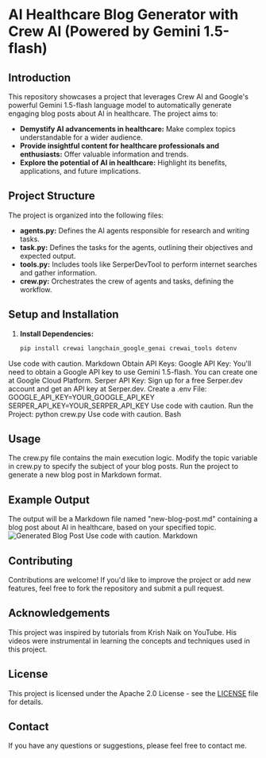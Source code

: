 # AI Healthcare Blog Generator with Crew AI (Powered by Gemini 1.5-flash)

## Introduction

This repository showcases a project that leverages Crew AI and Google's powerful Gemini 1.5-flash language model to automatically generate engaging blog posts about AI in healthcare. The project aims to:

* **Demystify AI advancements in healthcare:** Make complex topics understandable for a wider audience.
* **Provide insightful content for healthcare professionals and enthusiasts:** Offer valuable information and trends.
* **Explore the potential of AI in healthcare:** Highlight its benefits, applications, and future implications.

## Project Structure

The project is organized into the following files:

* **agents.py:** Defines the AI agents responsible for research and writing tasks.
* **task.py:** Defines the tasks for the agents, outlining their objectives and expected output.
* **tools.py:** Includes tools like SerperDevTool to perform internet searches and gather information.
* **crew.py:** Orchestrates the crew of agents and tasks, defining the workflow.

## Setup and Installation

1. **Install Dependencies:**
   ```bash
   pip install crewai langchain_google_genai crewai_tools dotenv
Use code with caution.
Markdown
Obtain API Keys:
Google API Key: You'll need to obtain a Google API key to use Gemini 1.5-flash. You can create one at Google Cloud Platform.
Serper API Key: Sign up for a free Serper.dev account and get an API key at Serper.dev.
Create a .env File:
GOOGLE_API_KEY=YOUR_GOOGLE_API_KEY
SERPER_API_KEY=YOUR_SERPER_API_KEY
Use code with caution.
Run the Project:
python crew.py
Use code with caution.
Bash

## Usage
The crew.py file contains the main execution logic.
Modify the topic variable in crew.py to specify the subject of your blog posts.
Run the project to generate a new blog post in Markdown format.

## Example Output
The output will be a Markdown file named "new-blog-post.md" containing a blog post about AI in healthcare, based on your specified topic.
![Generated Blog Post](Results/4_Result.JPG)
Use code with caution.
Markdown

## Contributing
Contributions are welcome! If you'd like to improve the project or add new features, feel free to fork the repository and submit a pull request.

## Acknowledgements
This project was inspired by tutorials from Krish Naik on YouTube. 
His videos were instrumental in learning the concepts and techniques used in this project.

## License
This project is licensed under the Apache 2.0 License - see the [LICENSE](LICENSE) file for details.

## Contact
If you have any questions or suggestions, please feel free to contact me.
